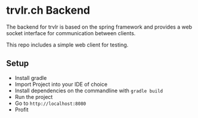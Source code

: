 # trvlr.ch Backend

The backend for trvlr is based on the spring framework and provides a web socket interface for communication 
between clients.

This repo includes a simple web client for testing.

## Setup

* Install gradle
* Import Project into your IDE of choice
* Install dependencies on the commandline with `gradle build`
* Run the project 
* Go to `http://localhost:8080`
* Profit
